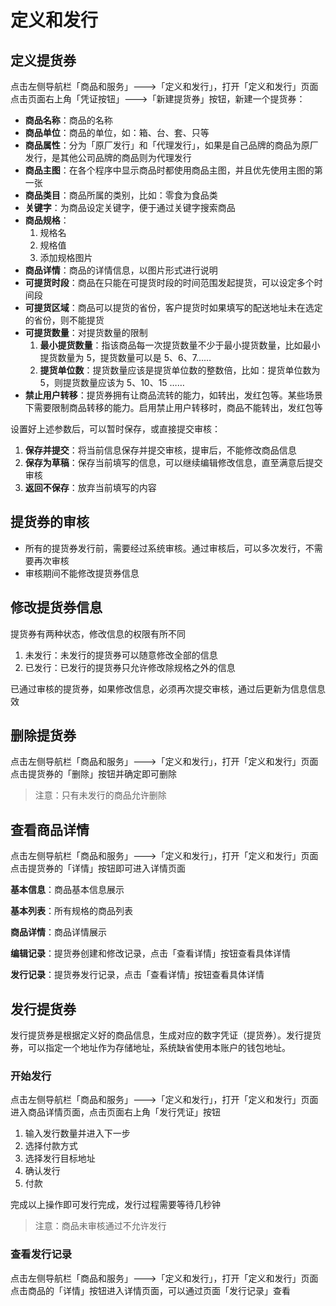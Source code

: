 # 定义和发行

## 定义提货券

点击左侧导航栏「商品和服务」---&gt;「定义和发行」，打开「定义和发行」页面 点击页面右上角「凭证按钮」---&gt;「新建提货券」按钮，新建一个提货券：

* **商品名称**：商品的名称
* **商品单位**：商品的单位，如：箱、台、套、只等
* **商品属性**：分为「原厂发行」和「代理发行」，如果是自己品牌的商品为原厂发行，是其他公司品牌的商品则为代理发行
* **商品主图**：在各个程序中显示商品时都使用商品主图，并且优先使用主图的第一张
* **商品类目**：商品所属的类别，比如：零食为食品类
* **关键字**：为商品设定关键字，便于通过关键字搜索商品
* **商品规格**：
  1. 规格名
  2. 规格值
  3. 添加规格图片
* **商品详情**：商品的详情信息，以图片形式进行说明
* **可提货时段**：商品在只能在可提货时段的时间范围发起提货，可以设定多个时间段
* **可提货区域**：商品可以提货的省份，客户提货时如果填写的配送地址未在选定的省份，则不能提货
* **可提货数量**：对提货数量的限制
  1. **最小提货数量**：指该商品每一次提货数量不少于最小提货数量，比如最小提货数量为 5，提货数量可以是  5、6、7……
  2. **提货单位数**：提货数量应该是提货单位数的整数倍，比如：提货单位数为 5，则提货数量应该为 5、10、15 ……
* **禁止用户转移**：提货券拥有让商品流转的能力，如转出，发红包等。某些场景下需要限制商品转移的能力。启用禁止用户转移时，商品不能转出，发红包等

设置好上述参数后，可以暂时保存，或直接提交审核：

1. **保存并提交**：将当前信息保存并提交审核，提审后，不能修改商品信息
2. **保存为草稿**：保存当前填写的信息，可以继续编辑修改信息，直至满意后提交审核
3. **返回不保存**：放弃当前填写的内容

## 提货券的审核

* 所有的提货券发行前，需要经过系统审核。通过审核后，可以多次发行，不需要再次审核
* 审核期间不能修改提货券信息

## 修改提货券信息

提货券有两种状态，修改信息的权限有所不同

1. 未发行：未发行的提货券可以随意修改全部的信息 
2. 已发行：已发行的提货券只允许修改除规格之外的信息

已通过审核的提货券，如果修改信息，必须再次提交审核，通过后更新为信息信息效

## 删除提货券

点击左侧导航栏「商品和服务」---&gt;「定义和发行」，打开「定义和发行」页面 点击提货券的「删除」按钮并确定即可删除

> 注意：只有未发行的商品允许删除

## 查看商品详情

点击左侧导航栏「商品和服务」---&gt;「定义和发行」，打开「定义和发行」页面 点击提货券的「详情」按钮即可进入详情页面

**基本信息**：商品基本信息展示

**基本列表**：所有规格的商品列表

**商品详情**：商品详情展示

**编辑记录**：提货券创建和修改记录，点击「查看详情」按钮查看具体详情

**发行记录**：提货券发行记录，点击「查看详情」按钮查看具体详情

## 发行提货券

发行提货券是根据定义好的商品信息，生成对应的数字凭证（提货券）。发行提货券，可以指定一个地址作为存储地址，系统缺省使用本账户的钱包地址。

### 开始发行

点击左侧导航栏「商品和服务」---&gt;「定义和发行」，打开「定义和发行」页面 进入商品详情页面，点击页面右上角「发行凭证」按钮

1. 输入发行数量并进入下一步
2. 选择付款方式
3. 选择发行目标地址
4. 确认发行
5. 付款

完成以上操作即可发行完成，发行过程需要等待几秒钟

> 注意：商品未审核通过不允许发行

### 查看发行记录

点击左侧导航栏「商品和服务」---&gt;「定义和发行」，打开「定义和发行」页面 点击商品的「详情」按钮进入详情页面，可以通过页面「发行记录」查看

